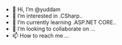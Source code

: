 - 👋 Hi, I’m @yuddam
- 👀 I’m interested in .CSharp..
- 🌱 I’m currently learning .ASP.NET CORE..
- 💞️ I’m looking to collaborate on ...
- 📫 How to reach me ...

<!---
yuddam/yuddam is a ✨ special ✨ repository because its `README.md` (this file) appears on your GitHub profile.
You can click the Preview link to take a look at your changes.
--->
